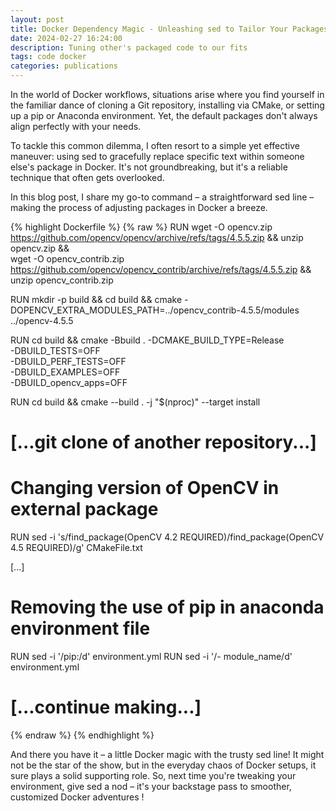 ```yaml
---
layout: post
title: Docker Dependency Magic - Unleashing sed to Tailor Your Packages
date: 2024-02-27 16:24:00
description: Tuning other's packaged code to our fits
tags: code docker
categories: publications
---
```


In the world of Docker workflows, situations arise where you find yourself in the familiar dance of cloning a Git repository, installing via CMake, or setting up a pip or Anaconda environment. Yet, the default packages don't always align perfectly with your needs.

To tackle this common dilemma, I often resort to a simple yet effective maneuver: using sed to gracefully replace specific text within someone else's package in Docker. It's not groundbreaking, but it's a reliable technique that often gets overlooked.

In this blog post, I share my go-to command – a straightforward sed line – making the process of adjusting packages in Docker a breeze.

{% highlight Dockerfile %}
{% raw %}
RUN wget -O opencv.zip https://github.com/opencv/opencv/archive/refs/tags/4.5.5.zip && unzip opencv.zip && \
    wget -O opencv_contrib.zip https://github.com/opencv/opencv_contrib/archive/refs/tags/4.5.5.zip  && unzip opencv_contrib.zip

RUN mkdir -p build && cd build && cmake -DOPENCV_EXTRA_MODULES_PATH=../opencv_contrib-4.5.5/modules ../opencv-4.5.5

RUN cd build && cmake -Bbuild . -DCMAKE_BUILD_TYPE=Release \
                    -DBUILD_TESTS=OFF \
                    -DBUILD_PERF_TESTS=OFF \
                    -DBUILD_EXAMPLES=OFF \
                    -DBUILD_opencv_apps=OFF

RUN cd build && cmake --build . -j "$(nproc)" --target install

# [...git clone of another repository...]

# Changing version of OpenCV in external package
RUN sed -i 's/find_package(OpenCV 4\.2 REQUIRED)/find_package(OpenCV 4.5 REQUIRED)/g' CMakeFile.txt

[...]
# Removing the use of pip in anaconda environment file
RUN sed -i '/pip:/d' environment.yml
RUN sed -i '/- module_name/d' environment.yml

# [...continue making...]
{% endraw %}
{% endhighlight %}

And there you have it – a little Docker magic with the trusty sed line! It might not be the star of the show, but in the everyday chaos of Docker setups, it sure plays a solid supporting role. So, next time you're tweaking your environment, give sed a nod – it's your backstage pass to smoother, customized Docker adventures !